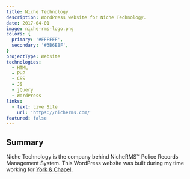 ```yaml
---
title: Niche Technology
description: WordPress website for Niche Technology.
date: 2017-04-01
image: niche-rms-logo.png
colors: {
  primary: '#FFFFFF',
  secondary: '#3B6E8F',
}
projectType: Website
technologies:
  - HTML
  - PHP
  - CSS
  - JS
  - jQuery
  - WordPress
links:
  - text: Live Site
    url: 'https://nicherms.com/'
featured: false
---
```


## Summary
Niche Technology is the company behind NicheRMS™ Police Records Management System. This WordPress website was built during my time working for [York & Chapel](https://yorkandchapel.com/).
